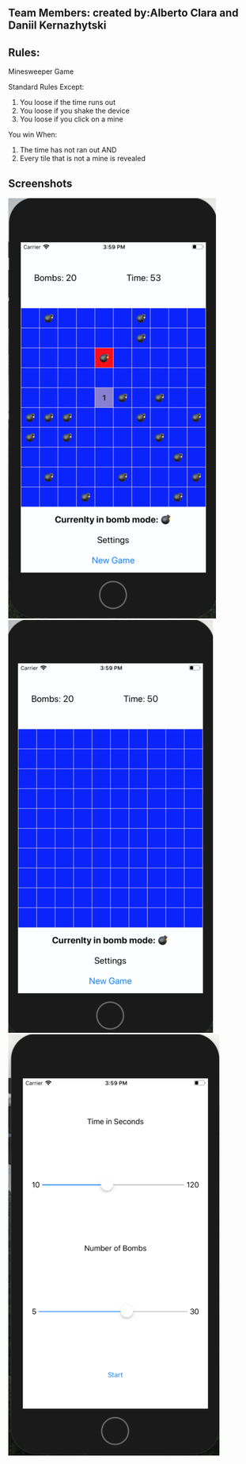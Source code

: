 ## Team Members:  created by:Alberto Clara and Daniil Kernazhytski

## Rules:

Minesweeper Game 

Standard Rules Except:
1. You loose if the time runs out
2. You loose if you shake the device
3. You loose if you click on a mine

You win When:
1. The time has not ran out AND
2. Every tile that is not a mine is revealed 

## Screenshots

![Alt text](/GameOverScreenshot.png "SS1")
![Alt text](/GameScreenShot.png "SS2")
![Alt text](/MenuScreenShot.png "SS3" )
